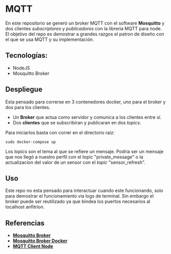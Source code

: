 # MQTT
En este repositorio se generó un broker MQTT con el software **Mosquitto** y dos clientes *subscriptores* y *publicadores* con la libreria MQTT para node. El objetivo del repo es demostrar a grandes razgos el patron de diseño con el que se usa MQTT y su implementación.

## Tecnologías:
- NodeJS
- Mosquitto Broker

## Despliegue
Esta pensado para correrse en 3 contenedores docker, uno para el broker y dos para los clientes.
- Un **Broker** que actua como servidor y comunica a los clientes entre sí.
- Dos **clientes** que se subscribiran y publicaran en dos *topics*.

Para iniciarlos basta con correr en el directorio raiz:

    sudo docker-compose up

Los *topics* son el tema al que se refiere un mensaje. Podria ser un mensaje que nos llegó a nuestro perfil con el topic "private_message" o la actualizacion del valor de un sensor con el *topic* "sensor_refresh".


## Uso
Este repo no esta pensado para interactuar cuando este funcionando, solo para demostrar el funcionamiento via logs de terminal. Sin embargo el broker puede ser reutilizado ya que bindea los puertos necesarios al localhost anfitrion.

## Referencias
- [**Mosquitto Broker**](https://mosquitto.org/)
- [**Mosquitto Broker Docker**](https://hub.docker.com/_/eclipse-mosquitto)
- [**MQTT Client Node**](https://www.npmjs.com/package/mqtt)

